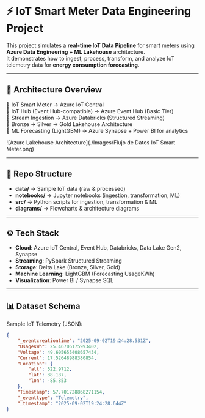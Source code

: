 # ⚡ IoT Smart Meter Data Engineering Project

This project simulates a **real-time IoT Data Pipeline** for smart meters using **Azure Data Engineering + ML Lakehouse** architecture.  
It demonstrates how to ingest, process, transform, and analyze IoT telemetry data for **energy consumption forecasting**.

---

## 🚀 Architecture Overview

🔹 IoT Smart Meter → Azure IoT Central  
🔹 IoT Hub (Event Hub-compatible) → Azure Event Hub (Basic Tier)  
🔹 Stream Ingestion → Azure Databricks (Structured Streaming)  
🔹 Bronze → Silver → Gold Lakehouse Architecture  
🔹 ML Forecasting (LightGBM) → Azure Synapse + Power BI for analytics  

![Azure Lakehouse Architecture](./Images/Flujo de Datos IoT Smart Meter.png)


---

## 📂 Repo Structure

- **data/** → Sample IoT data (raw & processed)  
- **notebooks/** → Jupyter notebooks (ingestion, transformation, ML)  
- **src/** → Python scripts for ingestion, transformation & ML  
- **diagrams/** → Flowcharts & architecture diagrams  

---

## ⚙️ Tech Stack

- **Cloud**: Azure IoT Central, Event Hub, Databricks, Data Lake Gen2, Synapse  
- **Streaming**: PySpark Structured Streaming  
- **Storage**: Delta Lake (Bronze, Silver, Gold)  
- **Machine Learning**: LightGBM (Forecasting UsageKWh)  
- **Visualization**: Power BI / Synapse SQL  

---

## 📊 Dataset Schema

Sample IoT Telemetry (JSON):

```json
{
    "_eventcreationtime": "2025-09-02T19:24:28.531Z",
    "UsageKWh": 25.46706175993402,
    "Voltage": 49.605655408657434,
    "Current": 17.52648988380854,
    "Location": {
        "alt": 522.9712,
        "lat": 38.187,
        "lon": -85.853
    },
    "Timestamp": 57.701728868271154,
    "_eventtype": "Telemetry",
    "_timestamp": "2025-09-02T19:24:28.644Z"
}
